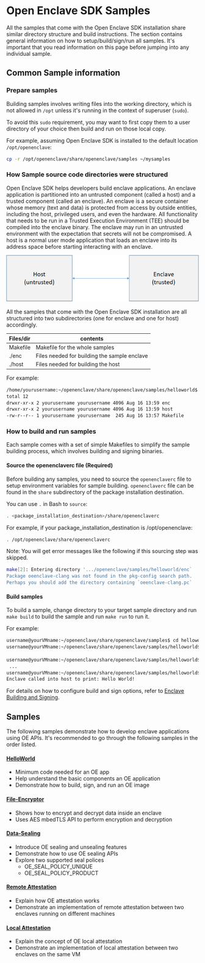 # Open Enclave SDK Samples

All the samples that come with the Open Enclave SDK installation share similar directory structure and build instructions. The section contains general information on how to setup/build/sign/run all samples. It's important that you read information on this page before jumping into any individual sample.

## Common Sample information

### Prepare samples

Building samples involves writing files into the working directory, which is not allowed in `/opt` unless it's running in the context of superuser (`sudo`).

To avoid this `sudo` requirement, you may want to first copy them to a user directory of your choice then build and run on those local copy.

For example, assuming Open Enclave SDK is installed to the default location `/opt/openenclave`:

```bash
cp -r /opt/openenclave/share/openenclave/samples ~/mysamples
```

### How Sample source code directories were structured

Open Enclave SDK helps developers build enclave applications. An enclave application is partitioned into an untrusted component (called a host) and a trusted component (called an enclave). An enclave is a secure container whose memory (text and data) is protected from access by outside entities, including the host, privileged users, and even the hardware. All functionality that needs to be run in a Trusted Execution Environment (TEE) should be compiled into the enclave binary. The enclave may run in an untrusted environment with the expectation that secrets will not be compromised. A host is a normal user mode application that loads an enclave into its address space before starting interacting with an enclave. 

![Sample components diagram](sampledirstructure.png)

All the samples that come with the Open Enclave SDK installation are all structured into two subdirectories (one for enclave and one for host) accordingly.

| Files/dir    |  contents                                   |
|:-------------|---------------------------------------------|
| Makefile     | Makefile for the whole samples              |
| ./enc        | Files needed for building the sample enclave|
| ./host       | Files needed for building the host          |

For example:

```bash
/home/yourusername:~/openenclave/share/openenclave/samples/helloworld$ ls -l
total 12
drwxr-xr-x 2 yourusername yourusername 4096 Aug 16 13:59 enc
drwxr-xr-x 2 yourusername yourusername 4096 Aug 16 13:59 host
-rw-r--r-- 1 yourusername yourusername  245 Aug 16 13:57 Makefile
```

### How to build and run samples

Each sample comes with a set of simple Makefiles to simplify the sample building process, which involves building and signing
binaries.

#### Source the openenclaverc file (Required)

Before building any samples, you need to source the `openenclaverc` file to setup environment variables for sample building. `openenclaverc` file can be found in  the `share` subdirectory of the package installation destination.

You can use `.` in Bash to `source`:

```bash
. <package_installation_destination>/share/openenclaverc
```

For example, if your package_installation_destination is /opt/openenclave:

```bash
. /opt/openenclave/share/openenclaverc
```

Note: You will get error messages like the following if this sourcing step was skipped.

```sh
make[2]: Entering directory '.../openenclave/samples/helloworld/enc`
Package oeenclave-clang was not found in the pkg-config search path.
Perhaps you should add the directory containing `oeenclave-clang.pc`
```

#### Build samples

To build a sample, change directory to your target sample directory and run `make build` to build the sample
and run `make run` to run it.

For example:

```bash
username@yourVMname:~/openenclave/share/openenclave/samples$ cd helloworld/
username@yourVMname:~/openenclave/share/openenclave/samples/helloworld$ ls enc  host  Makefile

username@yourVMname:~/openenclave/share/openenclave/samples/helloworld$ make build
 ...
username@yourVMname:~/openenclave/share/openenclave/samples/helloworld$ make run host/helloworldhost ./enc/helloworldenc.signed.so
Enclave called into host to print: Hello World!
```

For details on how to configure build and sign options, refer to [Enclave Building and Signing](https://github.com/Microsoft/openenclave/blob/master/docs/GettingStartedDocs/buildandsign.md).

## Samples

The following samples demonstrate how to develop enclave applications using OE APIs. It's recommended to go through the following samples in the order listed.

#### [HelloWorld](helloworld/README.md)

- Minimum code needed for an OE app
- Help understand the basic components an OE application
- Demonstrate how to build, sign, and run an OE image

#### [File-Encryptor](file-encryptor/README.md)

- Shows how to encrypt and decrypt data inside an enclave
- Uses AES mbedTLS API to perform encryption and decryption

#### [Data-Sealing](data-sealing/README.md)

- Introduce OE sealing and unsealing features 
- Demonstrate how to use OE sealing APIs
- Explore two supported seal polices
  - OE_SEAL_POLICY_UNIQUE
  - OE_SEAL_POLICY_PRODUCT

#### [Remote Attestation](remote_attestation/README.md)

- Explain how OE attestation works
- Demonstrate an implementation of remote attestation between two enclaves running on different machines

#### [Local Attestation](local_attestation/README.md)

- Explain the concept of OE local attestation
- Demonstrate an implementation of local attestation between two enclaves on the same VM


